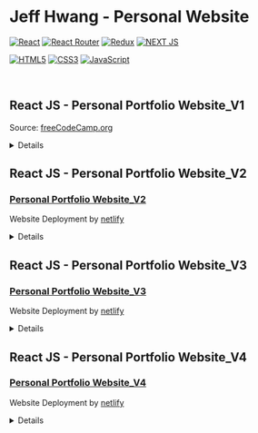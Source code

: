 # Jeff Hwang - Personal Website

<!-- Icon sections -->

[![React](https://img.shields.io/badge/React-20232A?style=for-the-badge&logo=react&logoColor=61DAFB)](https://reactjs.org/)
[![React Router](https://img.shields.io/badge/React_Router-CA4245?style=for-the-badge&logo=react-router&logoColor=white)](https://reactrouter.com/en/main)
[![Redux](https://img.shields.io/badge/Redux-593D88?style=for-the-badge&logo=redux&logoColor=white)](https://redux.js.org/)
[![NEXT JS](https://img.shields.io/badge/next%20js-000000?style=for-the-badge&logo=nextdotjs&logoColor=white)](https://nextjs.org/)

[![HTML5](https://img.shields.io/badge/-HTML5-F05032?style=for-the-badge&logo=html5&logoColor=ffffff)](https://html.com/)
[![CSS3](https://img.shields.io/badge/-CSS3-007ACC?style=for-the-badge&logo=css3)](https://www.free-css.com/)
[![JavaScript](https://img.shields.io/badge/-JavaScript-%23F7DF1C?style=for-the-badge&logo=javascript&logoColor=000000&labelColor=%23F7DF1C&color=%23FFCE5A)](https://www.javascript.com/)

<br>

## React JS - Personal Portfolio Website_V1

Source: [freeCodeCamp.org](https://www.youtube.com/watch?v=bmpI252DmiI&ab_channel=freeCodeCamp.org/)

<details>

Learn:

- How to draw SVG animation using GSAP and React
- How to animate letters on hover using Animate.css and React
- How to add page loading animation using React-Loaders
- How to add Pacman animation in React
- How to create custom 3D CSS animations
- How to implement font icons in React
- How to create and implement contact form in React using EmailJS
- How to add maps to your website in React using Leafleat.js

<br>

# Getting Started

## Installation

To run this portfolio locally, follow these steps:

1. Clone the repository: `git clone https://github.com/jhwa426/React-Portfolio.git`
2. Navigate to the project directory: `cd React-JS-Personal-Portfolio-Website-ver1/website`
3. Install the dependencies: `npm install`
4. Start the development server: `npm start`
5. Open your browser and visit: `http://localhost:3000`

<br>

In the project directory, you can run:

### `npm start`

Runs the app in the development mode.\
Open [http://localhost:3000](http://localhost:3000) to view it in your browser.

The page will reload when you make changes.\
You may also see any lint errors in the console.

### `npm test`

Launches the test runner in the interactive watch mode.\
See the section about [running tests](https://facebook.github.io/create-react-app/docs/running-tests) for more information.

### `npm run build`

Builds the app for production to the `build` folder.\
It correctly bundles React in production mode and optimizes the build for the best performance.

The build is minified and the filenames include the hashes.\
Your app is ready to be deployed!

See the section about [deployment](https://facebook.github.io/create-react-app/docs/deployment) for more information.

### `npm run eject`

**Note: this is a one-way operation. Once you `eject`, you can't go back!**

If you aren't satisfied with the build tool and configuration choices, you can `eject` at any time. This command will remove the single build dependency from your project.

Instead, it will copy all the configuration files and the transitive dependencies (webpack, Babel, ESLint, etc) right into your project so you have full control over them. All of the commands except `eject` will still work, but they will point to the copied scripts so you can tweak them. At this point you're on your own.

You don't have to ever use `eject`. The curated feature set is suitable for small and middle deployments, and you shouldn't feel obligated to use this feature. However we understand that this tool wouldn't be useful if you couldn't customize it when you are ready for it.

</details>

## React JS - Personal Portfolio Website_V2

### [Personal Portfolio Website_V2](https://jeff-hwang2.netlify.app/)

Website Deployment by [netlify](https://www.netlify.com/)

<details>

Learn:

- How to draw SVG animation using GSAP and React
- How to implement font icons in React
- How to create and implement contact form in React using EmailJS

<br>

# Getting Started

## Installation

To run this portfolio locally, follow these steps:

1. Clone the repository: `git clone https://github.com/jhwa426/React-Portfolio.git`
2. Navigate to the project directory: `cd React-JS-Personal-Portfolio-Website-ver2/personal-website`
3. Install the dependencies: `npm install`
4. Start the development server: `npm start`
5. Open your browser and visit: `http://localhost:3000`

<br>

In the project directory, you can run:

### `npm start`

Runs the app in the development mode.\
Open [http://localhost:3000](http://localhost:3000) to view it in your browser.

The page will reload when you make changes.\
You may also see any lint errors in the console.

### `npm test`

Launches the test runner in the interactive watch mode.\
See the section about [running tests](https://facebook.github.io/create-react-app/docs/running-tests) for more information.

### `npm run build`

Builds the app for production to the `build` folder.\
It correctly bundles React in production mode and optimizes the build for the best performance.

The build is minified and the filenames include the hashes.\
Your app is ready to be deployed!

See the section about [deployment](https://facebook.github.io/create-react-app/docs/deployment) for more information.

### `npm run eject`

**Note: this is a one-way operation. Once you `eject`, you can't go back!**

If you aren't satisfied with the build tool and configuration choices, you can `eject` at any time. This command will remove the single build dependency from your project.

Instead, it will copy all the configuration files and the transitive dependencies (webpack, Babel, ESLint, etc) right into your project so you have full control over them. All of the commands except `eject` will still work, but they will point to the copied scripts so you can tweak them. At this point you're on your own.

You don't have to ever use `eject`. The curated feature set is suitable for small and middle deployments, and you shouldn't feel obligated to use this feature. However we understand that this tool wouldn't be useful if you couldn't customize it when you are ready for it.

</details>

## React JS - Personal Portfolio Website_V3

### [Personal Portfolio Website_V3](https://jeff-hwang.netlify.app/)

Website Deployment by [netlify](https://www.netlify.com/)

<details>

Learn:

- How to draw SVG animation using GSAP and React
- How to implement font icons in React
- How to create Styled-components
- Move faster with intuitive React UI tools
- MUI libraries offers a comprehensive suite of free UI tools to help you ship new features faster. Start with Material UI, our fully-loaded component library, or bring your own design system to our production-ready components.
- How to create and implement contact form in React using EmailJS
- Theme customisation button features (dark / light)",
- Responsive navigation bar

<br>

# Getting Started

## Installation

To run this portfolio locally, follow these steps:

1. Clone the repository: `git clone https://github.com/jhwa426/React-Portfolio.git`
2. Navigate to the project directory: `cd React-JS-Personal-Portfolio-Website-ver3/personal-website`
3. Install the dependencies: `npm install`
4. Start the development server: `npm start`
5. Open your browser and visit: `http://localhost:3000`

<br>

In the project directory, you can run:

### `npm start`

Runs the app in the development mode.\
Open [http://localhost:3000](http://localhost:3000) to view it in your browser.

The page will reload when you make changes.\
You may also see any lint errors in the console.

### `npm test`

Launches the test runner in the interactive watch mode.\
See the section about [running tests](https://facebook.github.io/create-react-app/docs/running-tests) for more information.

### `npm run build`

Builds the app for production to the `build` folder.\
It correctly bundles React in production mode and optimizes the build for the best performance.

The build is minified and the filenames include the hashes.\
Your app is ready to be deployed!

See the section about [deployment](https://facebook.github.io/create-react-app/docs/deployment) for more information.

### `npm run eject`

**Note: this is a one-way operation. Once you `eject`, you can't go back!**

If you aren't satisfied with the build tool and configuration choices, you can `eject` at any time. This command will remove the single build dependency from your project.

Instead, it will copy all the configuration files and the transitive dependencies (webpack, Babel, ESLint, etc) right into your project so you have full control over them. All of the commands except `eject` will still work, but they will point to the copied scripts so you can tweak them. At this point you're on your own.

You don't have to ever use `eject`. The curated feature set is suitable for small and middle deployments, and you shouldn't feel obligated to use this feature. However we understand that this tool wouldn't be useful if you couldn't customize it when you are ready for it.

</details>

## React JS - Personal Portfolio Website_V4

### [Personal Portfolio Website_V4](https://jeff-hwang4.netlify.app/)

Website Deployment by [netlify](https://www.netlify.com/)

<details>

Learn:

- How to use the react icons library in the react projects
- How to use react useState hooks
- How to build modern website and responsive designs with CSS3
- How to move faster with intuitive React UI tools
- MUI libraries offers a comprehensive suite of free UI tools to help you ship new features faster. Start with Material UI, our fully-loaded component library, or bring your own design system to our production-ready components.
- How to add multiple contact options on the website (Email, WhatsApp and Facebook Messenger)
- How to create and implement contact form in React using EmailJS
- How to deploy the website on Netlify

<br>

# Getting Started

## Installation

To run this portfolio locally, follow these steps:

1. Clone the repository: `git clone https://github.com/jhwa426/React-Portfolio.git`
2. Navigate to the project directory: `cd React-JS-Personal-Portfolio-Website-ver4/personal-website`
3. Install the dependencies: `npm install`
4. Start the development server: `npm start`
5. Open your browser and visit: `http://localhost:3000`

<br>

In the project directory, you can run:

### `npm start`

Runs the app in the development mode.\
Open [http://localhost:3000](http://localhost:3000) to view it in your browser.

The page will reload when you make changes.\
You may also see any lint errors in the console.

### `npm test`

Launches the test runner in the interactive watch mode.\
See the section about [running tests](https://facebook.github.io/create-react-app/docs/running-tests) for more information.

### `npm run build`

Builds the app for production to the `build` folder.\
It correctly bundles React in production mode and optimizes the build for the best performance.

The build is minified and the filenames include the hashes.\
Your app is ready to be deployed!

See the section about [deployment](https://facebook.github.io/create-react-app/docs/deployment) for more information.

### `npm run eject`

**Note: this is a one-way operation. Once you `eject`, you can't go back!**

If you aren't satisfied with the build tool and configuration choices, you can `eject` at any time. This command will remove the single build dependency from your project.

Instead, it will copy all the configuration files and the transitive dependencies (webpack, Babel, ESLint, etc) right into your project so you have full control over them. All of the commands except `eject` will still work, but they will point to the copied scripts so you can tweak them. At this point you're on your own.

You don't have to ever use `eject`. The curated feature set is suitable for small and middle deployments, and you shouldn't feel obligated to use this feature. However we understand that this tool wouldn't be useful if you couldn't customize it when you are ready for it.

</details>
